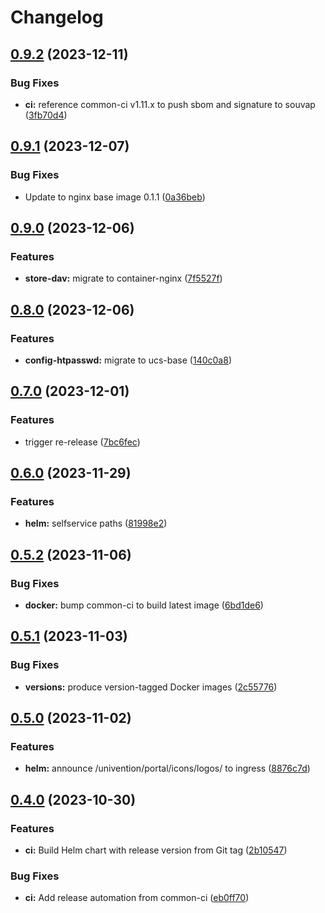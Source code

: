 # Changelog

## [0.9.2](https://git.knut.univention.de/univention/customers/dataport/upx/container-store-dav/compare/v0.9.1...v0.9.2) (2023-12-11)


### Bug Fixes

* **ci:** reference common-ci v1.11.x to push sbom and signature to souvap ([3fb70d4](https://git.knut.univention.de/univention/customers/dataport/upx/container-store-dav/commit/3fb70d4b97debd7f74cfc1eb4cb0fb1207fc40eb))

## [0.9.1](https://git.knut.univention.de/univention/customers/dataport/upx/container-store-dav/compare/v0.9.0...v0.9.1) (2023-12-07)


### Bug Fixes

* Update to nginx base image 0.1.1 ([0a36beb](https://git.knut.univention.de/univention/customers/dataport/upx/container-store-dav/commit/0a36beb1677dafe39d5344c8e5af960ae4690581))

## [0.9.0](https://git.knut.univention.de/univention/customers/dataport/upx/container-store-dav/compare/v0.8.0...v0.9.0) (2023-12-06)


### Features

* **store-dav:** migrate to container-nginx ([7f5527f](https://git.knut.univention.de/univention/customers/dataport/upx/container-store-dav/commit/7f5527f4ce5eaf832d5882fff89145297d753067))

## [0.8.0](https://git.knut.univention.de/univention/customers/dataport/upx/container-store-dav/compare/v0.7.0...v0.8.0) (2023-12-06)


### Features

* **config-htpasswd:** migrate to ucs-base ([140c0a8](https://git.knut.univention.de/univention/customers/dataport/upx/container-store-dav/commit/140c0a8e82ea457853fc72549db557ff43419352))

## [0.7.0](https://git.knut.univention.de/univention/customers/dataport/upx/container-store-dav/compare/v0.6.0...v0.7.0) (2023-12-01)


### Features

* trigger re-release ([7bc6fec](https://git.knut.univention.de/univention/customers/dataport/upx/container-store-dav/commit/7bc6fecad175afa9423adfc83accf32532de244e))

## [0.6.0](https://git.knut.univention.de/univention/customers/dataport/upx/container-store-dav/compare/v0.5.2...v0.6.0) (2023-11-29)


### Features

* **helm:** selfservice paths ([81998e2](https://git.knut.univention.de/univention/customers/dataport/upx/container-store-dav/commit/81998e26e775d7b92cb43beaa3bab9679c64354f))

## [0.5.2](https://git.knut.univention.de/univention/customers/dataport/upx/container-store-dav/compare/v0.5.1...v0.5.2) (2023-11-06)


### Bug Fixes

* **docker:** bump common-ci to build latest image ([6bd1de6](https://git.knut.univention.de/univention/customers/dataport/upx/container-store-dav/commit/6bd1de632725d31d1f8df2972ef498db4dd64450))

## [0.5.1](https://git.knut.univention.de/univention/customers/dataport/upx/container-store-dav/compare/v0.5.0...v0.5.1) (2023-11-03)


### Bug Fixes

* **versions:** produce version-tagged Docker images ([2c55776](https://git.knut.univention.de/univention/customers/dataport/upx/container-store-dav/commit/2c55776a272e7bc02f1e2afcd5e0cc527c39cfbb))

## [0.5.0](https://git.knut.univention.de/univention/customers/dataport/upx/container-store-dav/compare/v0.4.0...v0.5.0) (2023-11-02)


### Features

* **helm:** announce /univention/portal/icons/logos/ to ingress ([8876c7d](https://git.knut.univention.de/univention/customers/dataport/upx/container-store-dav/commit/8876c7d92c0643cc0eeb013577eef66dc2160137))

## [0.4.0](https://git.knut.univention.de/univention/customers/dataport/upx/container-store-dav/compare/v0.3.0...v0.4.0) (2023-10-30)


### Features

* **ci:** Build Helm chart with release version from Git tag ([2b10547](https://git.knut.univention.de/univention/customers/dataport/upx/container-store-dav/commit/2b10547fafa8382ca3786358c6bcdc5a606e346d))


### Bug Fixes

* **ci:** Add release automation from common-ci ([eb0ff70](https://git.knut.univention.de/univention/customers/dataport/upx/container-store-dav/commit/eb0ff70069527af610e05910b2b57bd66130390f))
